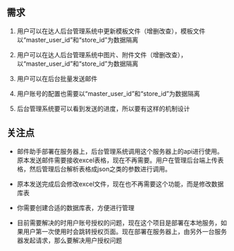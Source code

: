 ## 需求

1. 用户可以在达人后台管理系统中更新模板文件（增删改查），模板文件以“master_user_id”和“store_id”为数据隔离

2. 用户可以在达人后台管理系统中图片、附件文件（增删改查），以“master_user_id”和“store_id”为数据隔离

3. 用户可以在后台批量发送邮件

4. 用户账号的配置也需要以“master_user_id”和“store_id”为数据隔离
5. 后台管理系统要可以看到发送的进度，所以要有这样的机制设计

## 关注点

- 邮件助手部署在服务器上，后台管理系统调用这个服务器上的api进行使用。原本发送邮件需要接收excel表格，现在不再需要。用户在管理后台端上传表格，然后管理后台解析表格成json之类的参数进行调用。

- 原本发送完成后会修改excel文件，现在也不再需要这个功能，而是修改数据库表

- 你需要创建合适的数据库表，方便进行管理

- 目前需要解决的时用户账号授权的问题，现在这个项目是部署在本地服务，如果用户第一次使用时会跳转授权页面。现在部署在服务器上，由另外一台服务器发起请求，那么要解决用户授权问题